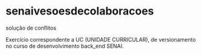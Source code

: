 # senaivesoesdecolaboracoes
solução de conflitos

Exercício correspondente a UC (UNIDADE CURRICULAR), de versionamento no curso de desenvolvimento back_end SENAI.
